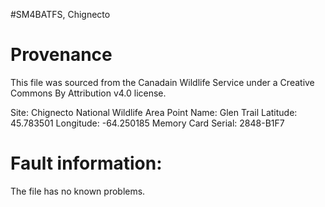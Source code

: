 #SM4BATFS, Chignecto
# Provenance

This file was sourced from the Canadain Wildlife Service under a
Creative Commons By Attribution v4.0 license.

Site: Chignecto National Wildlife Area
Point Name: Glen Trail
Latitude: 45.783501
Longitude: -64.250185
Memory Card Serial: 2848-B1F7

# Fault information:

The file has no known problems.